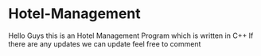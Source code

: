 # Hotel-Management
Hello Guys this is an Hotel Management Program which is written in C++
If there are any updates we can update feel free to comment 
